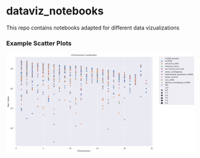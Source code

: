 # dataviz_notebooks
This repo contains notebooks adapted for different data vizualizations

### Example Scatter Plots

![](scatter.png)
